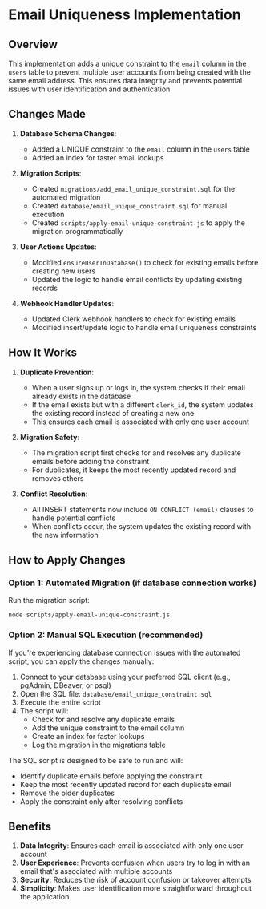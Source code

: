 # Email Uniqueness Implementation

## Overview

This implementation adds a unique constraint to the `email` column in the `users` table to prevent multiple user accounts from being created with the same email address. This ensures data integrity and prevents potential issues with user identification and authentication.

## Changes Made

1. **Database Schema Changes**:
   - Added a UNIQUE constraint to the `email` column in the `users` table
   - Added an index for faster email lookups

2. **Migration Scripts**:
   - Created `migrations/add_email_unique_constraint.sql` for the automated migration
   - Created `database/email_unique_constraint.sql` for manual execution
   - Created `scripts/apply-email-unique-constraint.js` to apply the migration programmatically

3. **User Actions Updates**:
   - Modified `ensureUserInDatabase()` to check for existing emails before creating new users
   - Updated the logic to handle email conflicts by updating existing records

4. **Webhook Handler Updates**:
   - Updated Clerk webhook handlers to check for existing emails
   - Modified insert/update logic to handle email uniqueness constraints

## How It Works

1. **Duplicate Prevention**:
   - When a user signs up or logs in, the system checks if their email already exists in the database
   - If the email exists but with a different `clerk_id`, the system updates the existing record instead of creating a new one
   - This ensures each email is associated with only one user account

2. **Migration Safety**:
   - The migration script first checks for and resolves any duplicate emails before adding the constraint
   - For duplicates, it keeps the most recently updated record and removes others

3. **Conflict Resolution**:
   - All INSERT statements now include `ON CONFLICT (email)` clauses to handle potential conflicts
   - When conflicts occur, the system updates the existing record with the new information

## How to Apply Changes

### Option 1: Automated Migration (if database connection works)

Run the migration script:
```
node scripts/apply-email-unique-constraint.js
```

### Option 2: Manual SQL Execution (recommended)

If you're experiencing database connection issues with the automated script, you can apply the changes manually:

1. Connect to your database using your preferred SQL client (e.g., pgAdmin, DBeaver, or psql)
2. Open the SQL file: `database/email_unique_constraint.sql`
3. Execute the entire script
4. The script will:
   - Check for and resolve any duplicate emails
   - Add the unique constraint to the email column
   - Create an index for faster lookups
   - Log the migration in the migrations table

The SQL script is designed to be safe to run and will:
- Identify duplicate emails before applying the constraint
- Keep the most recently updated record for each duplicate email
- Remove the older duplicates
- Apply the constraint only after resolving conflicts

## Benefits

1. **Data Integrity**: Ensures each email is associated with only one user account
2. **User Experience**: Prevents confusion when users try to log in with an email that's associated with multiple accounts
3. **Security**: Reduces the risk of account confusion or takeover attempts
4. **Simplicity**: Makes user identification more straightforward throughout the application 